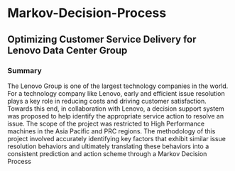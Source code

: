 # Markov-Decision-Process

## Optimizing Customer Service Delivery for Lenovo Data Center Group

### __Summary__
The Lenovo Group is one of the largest technology companies in the world. For a technology company like Lenovo, early and efficient issue resolution plays a key role in reducing costs and driving customer satisfaction. Towards this end, in collaboration with Lenovo, a decision support system was proposed to help identify the appropriate service action to resolve an issue. The scope of the project was restricted to High Performance machines in the Asia Pacific and PRC regions. The methodology of this project involved accurately identifying key factors that exhibit similar issue resolution behaviors and ultimately translating these behaviors into a consistent prediction and action scheme through a Markov Decision Process
